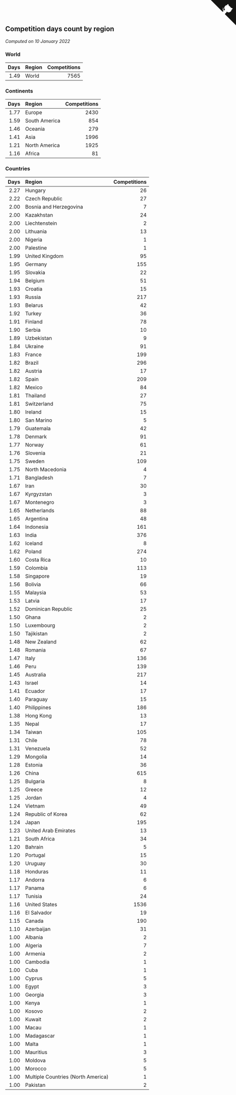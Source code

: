 ## Competition days count by region

*Computed on 10 January 2022*


### World

| Days | Region | Competitions |
| ---: | :--- | ---: |
| 1.49 | World | 7565 |

### Continents

| Days | Region | Competitions |
| ---: | :--- | ---: |
| 1.77 | Europe | 2430 |
| 1.59 | South America | 854 |
| 1.46 | Oceania | 279 |
| 1.41 | Asia | 1996 |
| 1.21 | North America | 1925 |
| 1.16 | Africa | 81 |

### Countries

| Days | Region | Competitions |
| ---: | :--- | ---: |
| 2.27 | Hungary | 26 |
| 2.22 | Czech Republic | 27 |
| 2.00 | Bosnia and Herzegovina | 7 |
| 2.00 | Kazakhstan | 24 |
| 2.00 | Liechtenstein | 2 |
| 2.00 | Lithuania | 13 |
| 2.00 | Nigeria | 1 |
| 2.00 | Palestine | 1 |
| 1.99 | United Kingdom | 95 |
| 1.95 | Germany | 155 |
| 1.95 | Slovakia | 22 |
| 1.94 | Belgium | 51 |
| 1.93 | Croatia | 15 |
| 1.93 | Russia | 217 |
| 1.93 | Belarus | 42 |
| 1.92 | Turkey | 36 |
| 1.91 | Finland | 78 |
| 1.90 | Serbia | 10 |
| 1.89 | Uzbekistan | 9 |
| 1.84 | Ukraine | 91 |
| 1.83 | France | 199 |
| 1.82 | Brazil | 296 |
| 1.82 | Austria | 17 |
| 1.82 | Spain | 209 |
| 1.82 | Mexico | 84 |
| 1.81 | Thailand | 27 |
| 1.81 | Switzerland | 75 |
| 1.80 | Ireland | 15 |
| 1.80 | San Marino | 5 |
| 1.79 | Guatemala | 42 |
| 1.78 | Denmark | 91 |
| 1.77 | Norway | 61 |
| 1.76 | Slovenia | 21 |
| 1.75 | Sweden | 109 |
| 1.75 | North Macedonia | 4 |
| 1.71 | Bangladesh | 7 |
| 1.67 | Iran | 30 |
| 1.67 | Kyrgyzstan | 3 |
| 1.67 | Montenegro | 3 |
| 1.65 | Netherlands | 88 |
| 1.65 | Argentina | 48 |
| 1.64 | Indonesia | 161 |
| 1.63 | India | 376 |
| 1.62 | Iceland | 8 |
| 1.62 | Poland | 274 |
| 1.60 | Costa Rica | 10 |
| 1.59 | Colombia | 113 |
| 1.58 | Singapore | 19 |
| 1.56 | Bolivia | 66 |
| 1.55 | Malaysia | 53 |
| 1.53 | Latvia | 17 |
| 1.52 | Dominican Republic | 25 |
| 1.50 | Ghana | 2 |
| 1.50 | Luxembourg | 2 |
| 1.50 | Tajikistan | 2 |
| 1.48 | New Zealand | 62 |
| 1.48 | Romania | 67 |
| 1.47 | Italy | 136 |
| 1.46 | Peru | 139 |
| 1.45 | Australia | 217 |
| 1.43 | Israel | 14 |
| 1.41 | Ecuador | 17 |
| 1.40 | Paraguay | 15 |
| 1.40 | Philippines | 186 |
| 1.38 | Hong Kong | 13 |
| 1.35 | Nepal | 17 |
| 1.34 | Taiwan | 105 |
| 1.31 | Chile | 78 |
| 1.31 | Venezuela | 52 |
| 1.29 | Mongolia | 14 |
| 1.28 | Estonia | 36 |
| 1.26 | China | 615 |
| 1.25 | Bulgaria | 8 |
| 1.25 | Greece | 12 |
| 1.25 | Jordan | 4 |
| 1.24 | Vietnam | 49 |
| 1.24 | Republic of Korea | 62 |
| 1.24 | Japan | 195 |
| 1.23 | United Arab Emirates | 13 |
| 1.21 | South Africa | 34 |
| 1.20 | Bahrain | 5 |
| 1.20 | Portugal | 15 |
| 1.20 | Uruguay | 30 |
| 1.18 | Honduras | 11 |
| 1.17 | Andorra | 6 |
| 1.17 | Panama | 6 |
| 1.17 | Tunisia | 24 |
| 1.16 | United States | 1536 |
| 1.16 | El Salvador | 19 |
| 1.15 | Canada | 190 |
| 1.10 | Azerbaijan | 31 |
| 1.00 | Albania | 2 |
| 1.00 | Algeria | 7 |
| 1.00 | Armenia | 2 |
| 1.00 | Cambodia | 1 |
| 1.00 | Cuba | 1 |
| 1.00 | Cyprus | 5 |
| 1.00 | Egypt | 3 |
| 1.00 | Georgia | 3 |
| 1.00 | Kenya | 1 |
| 1.00 | Kosovo | 2 |
| 1.00 | Kuwait | 2 |
| 1.00 | Macau | 1 |
| 1.00 | Madagascar | 1 |
| 1.00 | Malta | 1 |
| 1.00 | Mauritius | 3 |
| 1.00 | Moldova | 5 |
| 1.00 | Morocco | 5 |
| 1.00 | Multiple Countries (North America) | 1 |
| 1.00 | Pakistan | 2 |


<a href="https://github.com/jonatanklosko/wca_statistics" class="github-corner" aria-label="View source on Github"><svg width="80" height="80" viewBox="0 0 250 250" style="fill:#151513; color:#fff; position: absolute; top: 0; border: 0; right: 0;" aria-hidden="true"><path d="M0,0 L115,115 L130,115 L142,142 L250,250 L250,0 Z"></path><path d="M128.3,109.0 C113.8,99.7 119.0,89.6 119.0,89.6 C122.0,82.7 120.5,78.6 120.5,78.6 C119.2,72.0 123.4,76.3 123.4,76.3 C127.3,80.9 125.5,87.3 125.5,87.3 C122.9,97.6 130.6,101.9 134.4,103.2" fill="currentColor" style="transform-origin: 130px 106px;" class="octo-arm"></path><path d="M115.0,115.0 C114.9,115.1 118.7,116.5 119.8,115.4 L133.7,101.6 C136.9,99.2 139.9,98.4 142.2,98.6 C133.8,88.0 127.5,74.4 143.8,58.0 C148.5,53.4 154.0,51.2 159.7,51.0 C160.3,49.4 163.2,43.6 171.4,40.1 C171.4,40.1 176.1,42.5 178.8,56.2 C183.1,58.6 187.2,61.8 190.9,65.4 C194.5,69.0 197.7,73.2 200.1,77.6 C213.8,80.2 216.3,84.9 216.3,84.9 C212.7,93.1 206.9,96.0 205.4,96.6 C205.1,102.4 203.0,107.8 198.3,112.5 C181.9,128.9 168.3,122.5 157.7,114.1 C157.9,116.9 156.7,120.9 152.7,124.9 L141.0,136.5 C139.8,137.7 141.6,141.9 141.8,141.8 Z" fill="currentColor" class="octo-body"></path></svg></a><style>.github-corner:hover .octo-arm{animation:octocat-wave 560ms ease-in-out}@keyframes octocat-wave{0%,100%{transform:rotate(0)}20%,60%{transform:rotate(-25deg)}40%,80%{transform:rotate(10deg)}}@media (max-width:500px){.github-corner:hover .octo-arm{animation:none}.github-corner .octo-arm{animation:octocat-wave 560ms ease-in-out}}</style>
